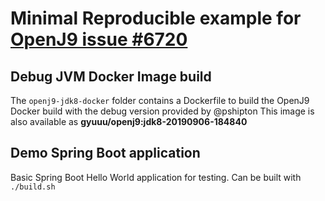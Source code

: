 # Minimal Reproducible example for [OpenJ9 issue #6720](https://github.com/eclipse/openj9/issues/6720)

## Debug JVM Docker Image build
The `openj9-jdk8-docker` folder contains a Dockerfile to build the OpenJ9 Docker build with the debug version provided by @pshipton
This image is also available as **gyuuu/openj9:jdk8-20190906-184840**

## Demo Spring Boot application
Basic Spring Boot Hello World application for testing.
Can be built with `./build.sh` 
